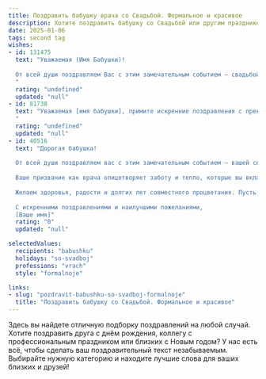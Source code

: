```yaml
---
title: Поздравить бабушку врача со Свадьбой. Формальное и красивое
description: Хотите поздравить бабушку со Свадьбой или другим праздником? Наш ИИ создаст незабываемое поздравление, а вы обязательно выделитесь среди других.  
date: 2025-01-06
tags: second tag
wishes:
- id: 131475
  text: "Уважаемая (Имя Бабушки)!
  
  От всей души поздравляем Вас с этим замечательным событием – свадьбой! Желаем Вам крепкого здоровья, семейного благополучия и долгих лет счастливой жизни.  Ваш профессионализм и преданность врачебному делу всегда вызывали у нас глубокое уважение. Пусть ваша жизнь будет наполнена радостью, любовью и гармонией.
  "
  rating: "undefined"
  updated: "null"
- id: 81738
  text: "Уважаемая [имя бабушки], примите искренние поздравления с прекрасным праздником - Днем вашей свадьбы!  Пусть эта дата, как и вся ваша долгая жизнь,  будет наполнена любовью, счастьем и крепким здоровьем. Особые слова благодарности за ваш труд, за то, что вы посвятили себя благородной профессии врача, и дарили людям здоровье и надежду. Желаем вам, чтобы все ваши мечты и надежды сбылись, чтобы каждый день приносил радость и счастье.
  "
  rating: "undefined"
  updated: "null"
- id: 40516
  text: "Дорогая бабушка!
  
  От всей души поздравляем вас с этим замечательным событием — вашей свадьбой! В этот особенный день хочется пожелать вам крепкой любви, взаимопонимания и гармонии в ваших отношениях. Вы заслужили счастье и радость, которые принесет этот новый этап в жизни.
  
  Ваше призвание как врача олицетворяет заботу и тепло, которые вы вкладываете в каждое начинание. Пусть этот союз станет источником вдохновения и поддержки для вас и вашего избранника, а каждая новая страница вашей жизни будет наполнена счастьем и комфортом.
  
  Желаем здоровья, радости и долгих лет совместного процветания. Пусть ваша жизнь будет яркой и насыщенной, а любовь — вечной и крепкой!
  
  С искренними поздравлениями и наилучшими пожеланиями,
  [Ваше имя]"
  rating: "0"
  updated: "null"

selectedValues:
  recipients: "babushku"
  holidays: "so-svadboj"
  professions: "vrach"
  style: "formalnoje"

links:
- slug: "pozdravit-babushku-so-svadboj-formalnoje"
  title: "Поздравить бабушку со Свадьбой. Формальное и красивое"
---
```


Здесь вы найдете отличную подборку поздравлений на любой случай. 
Хотите поздравить друга с днём рождения, коллегу с профессиональным праздником или близких с Новым годом? У нас есть всё, чтобы сделать ваш поздравительный текст незабываемым. Выбирайте нужную категорию и находите лучшие слова для ваших близких и друзей!
